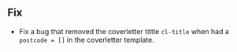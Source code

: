 ## Fix

- Fix a bug that removed the coverletter tittle `cl-title` when had a `postcode = []` in the coverletter template.
